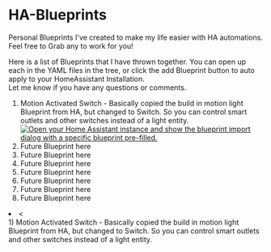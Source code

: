 # HA-Blueprints

Personal Blueprints I've created to make my life easier with HA automations.  Feel free to Grab any to work for you!  

<p>Here is a list of Blueprints that I have thrown together.  You can open up each in the YAML files in the tree, or click the add Blueprint button to auto apply to your HomeAssistant Installation. <br>
Let me know if you have any questions or comments. </p>
<p> </p>
<ol>
  <li>Motion Activated Switch - Basically copied the build in motion light Blueprint from HA, but changed to Switch.  So you can control smart outlets and other switches instead of a light entity. <br>
    <a href="https://my.home-assistant.io/redirect/blueprint_import/?blueprint_url=https%3A%2F%2Fgithub.com%2Fmharris1984%2FHA-Blueprints%2Fblob%2Fmain%2Fmotion_switch.yaml" target="_blank" rel="noreferrer noopener"><img src="https://my.home-assistant.io/badges/blueprint_import.svg" alt="Open your Home Assistant instance and show the blueprint import dialog with a specific blueprint pre-filled." /></a></li>
  <li>Future Blueprint here</li>
  <li>Future Blueprint here</li>
  <li>Future Blueprint here</li>
  <li>Future Blueprint here</li>
  <li>Future Blueprint here</li>
  <li>Future Blueprint here</li>
  <li>Future Blueprint here</li>
</ol>
<li>
  <
</li>
1) Motion Activated Switch - Basically copied the build in motion light Blueprint from HA, but changed to Switch.  So you can control smart outlets and other switches instead of a light entity. 
